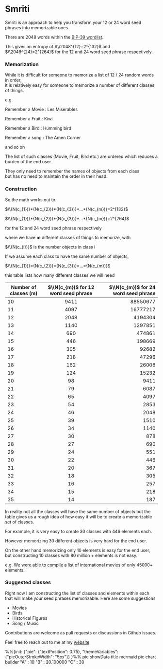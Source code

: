 # Smriti

Smriti is an approach to help you transform your 12 or 24 word seed phrases into memorizable ones.

There are 2048 words within the [BIP-39 wordlist](https://github.com/bitcoin/bips/blob/master/bip-0039/english.txt).

This gives an entropy of $`\\2048^{12}=2^{132}`$ and $`\\2048^{24}=2^{264}`$ for the 12 and 24 word seed phrase respectively.

### Memorization

While it is difficult for someone to memorize a list of 12 / 24 random words in order,<br> it is relatively easy for someone to memorize a number of different classes of things.

e.g.

Remember a Movie : Les Miserables

Remember a Fruit : Kiwi

Remember a Bird : Humming bird

Remember a song : The Amen Corner

and so on

The list of such classes (Movie, Fruit, Bird etc.) are ordered which reduces a <br> burden of the end user.

They only need to remember the names of objects from each class <br> but has no need to maintain the order in their head.

### Construction

So the math works out to

$`\\{N(c_{1})}*{N(c_{2})}*{N(c_{3})}*...*{N(c_{m})}=2^{132}`$

$`\\{N(c_{1})}*{N(c_{2})}*{N(c_{3})}*...*{N(c_{m})}=2^{264}`$

for the 12 and 24 word seed phrase respectively

where we have <b>m</b> different classes of things to memorize, with

$`\\{N(c_{i})}`$ is the number objects in class i

If we assume each class to have the same number of objects, <br>

$`\\{N(c_{1})}={N(c_{2})}={N(c_{3})}=...={N(c_{m})}`$

this table lists how many different classes we will need

| Number of classes (m) | $`\\N(c_{m})`$ for 12 word seed phrase | $`\\N(c_{m})`$ for 24 word seed phrase |
| --------------------- | :------------------------------------: | -------------------------------------: |
| 10                    |                  9411                  |                               88550677 |
| 11                    |                  4097                  |                               16777217 |
| 12                    |                  2048                  |                                4194304 |
| 13                    |                  1140                  |                                1297851 |
| 14                    |                  690                   |                                 474861 |
| 15                    |                  446                   |                                 198669 |
| 16                    |                  305                   |                                  92682 |
| 17                    |                  218                   |                                  47296 |
| 18                    |                  162                   |                                  26008 |
| 19                    |                  124                   |                                  15232 |
| 20                    |                   98                   |                                   9411 |
| 21                    |                   79                   |                                   6087 |
| 22                    |                   65                   |                                   4097 |
| 23                    |                   54                   |                                   2853 |
| 24                    |                   46                   |                                   2048 |
| 25                    |                   39                   |                                   1510 |
| 26                    |                   34                   |                                   1140 |
| 27                    |                   30                   |                                    878 |
| 28                    |                   27                   |                                    690 |
| 29                    |                   24                   |                                    551 |
| 30                    |                   22                   |                                    446 |
| 31                    |                   20                   |                                    367 |
| 32                    |                   18                   |                                    305 |
| 33                    |                   16                   |                                    257 |
| 34                    |                   15                   |                                    218 |
| 35                    |                   14                   |                                    187 |

In reality not all the classes will have the same number of objects but the table gives us a rough idea of how easy it will be to create a memorizable set of classes.

For example, it is very easy to create 30 classes with 446 elements each.

However memorizing 30 different objects is very hard for the end user.

On the other hand memorizing only 10 elements is easy for the end user, <br> but constructing 10 classes with 80 million + elements is not easy.

e.g. We were able to compile a list of international movies of only 45000+ elements.

### Suggested classes

Right now I am constructing the list of classes and elements within each that will make your seed phrases memorizable.
Here are some suggestions

- Movies
- Birds
- Historical Figures
- Song / Music

Contributions are welcome as pull requests or discussions in Github issues.

Feel free to reach out to me at my [website](www.afifahmed.com)

%%{init: {"pie": {"textPosition": 0.75}, "themeVariables": {"pieOuterStrokeWidth": "5px"}} }%%
pie showData
title mermaid pie chart builder
"A" : 10
"B" : 20.100000
"C" : 30

<svg class="line-chart"></svg>

<script src="https://cdn.jsdelivr.net/npm/chart.xkcd@1.1/dist/chart.xkcd.min.js"></script>
<script>
  const svg = document.querySelector('.line-chart')

  const pieChart = new chartXkcd.Pie(svg, {
  title: 'What Tim is made of', // optional
  data: {
    labels: ['a', 'b', 'e', 'f', 'g'],
    datasets: [{
      data: [500, 200, 80, 90, 100],
    }],
  },
  options: { // optional
    innerRadius: 0.5,
    legendPosition: chartXkcd.config.positionType.upRight,
  },
});
</script>
